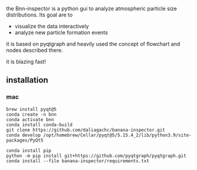 the Bnn-inspector is a python gui to analyze atmospheric
particle size distributions. 
Its goal are to
 - visualize the data interactively 
 - analyze new particle formation events
 
it is based on pyqtgraph and heavily used the concept of flowchart and nodes described there. 

it is blazing fast! 

## installation
### mac 
```shell
brew install pyqt@5
conda create -n bnn
conda activate bnn
conda install conda-build
git clone https://github.com/daliagachc/banana-inspector.git
conda develop /opt/homebrew/Cellar/pyqt@5/5.15.4_2/lib/python3.9/site-packages/PyQt5

conda install pip
python -m pip install git+https://github.com/pyqtgraph/pyqtgraph.git
conda install --file banana-inspector/requirements.txt

```